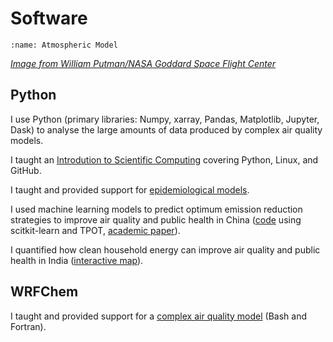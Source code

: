 # Software

```{image} images/model_crop.png
:name: Atmospheric Model
```
[*Image from William Putman/NASA Goddard Space Flight Center*](https://www.nasa.gov/content/a-portrait-of-global-winds)  

## Python

I use Python (primary libraries: Numpy, xarray, Pandas, Matplotlib, Jupyter, Dask) to analyse the large amounts of data produced by complex air quality models.  

I taught an [Introdution to Scientific Computing](https://www.lukeconibear.com/introduction_to_scientific_computing/index.html) covering Python, Linux, and GitHub.  

I taught and provided support for [epidemiological models](https://github.com/lukeconibear/health_impact_assessment).  

I used machine learning models to predict optimum emission reduction strategies to improve air quality and public health in China ([code](https://github.com/lukeconibear/emulator) using scitkit-learn and TPOT, [academic paper](https://doi.org/10.1029/2021GH000391)).  

I quantified how clean household energy can improve air quality and public health in India ([interactive map](/plot_india_solid_fuel)).  

## WRFChem

I taught and provided support for a [complex air quality model](https://wrfchem-leeds.github.io/WRFotron/) (Bash and Fortran).  
